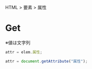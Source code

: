 HTML > 要素 > 属性
# Get
※値は文字列  
```javascript
attr = elem.属性;
```
```javascript
attr = document.getAttribute("属性");
```
